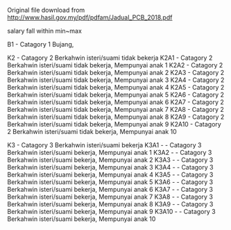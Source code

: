 Original file download from http://www.hasil.gov.my/pdf/pdfam/Jadual_PCB_2018.pdf

salary fall within min~max 

B1 - Catagory 1 Bujang,

K2 - Catagory 2 Berkahwin isteri/suami tidak bekerja
K2A1 - Catagory 2 Berkahwin isteri/suami tidak bekerja, Mempunyai anak 1
K2A2 - Catagory 2 Berkahwin isteri/suami tidak bekerja, Mempunyai anak 2
K2A3 - Catagory 2 Berkahwin isteri/suami tidak bekerja, Mempunyai anak 3
K2A4 - Catagory 2 Berkahwin isteri/suami tidak bekerja, Mempunyai anak 4
K2A5 - Catagory 2 Berkahwin isteri/suami tidak bekerja, Mempunyai anak 5
K2A6 - Catagory 2 Berkahwin isteri/suami tidak bekerja, Mempunyai anak 6
K2A7 - Catagory 2 Berkahwin isteri/suami tidak bekerja, Mempunyai anak 7
K2A8 - Catagory 2 Berkahwin isteri/suami tidak bekerja, Mempunyai anak 8
K2A9 - Catagory 2 Berkahwin isteri/suami tidak bekerja, Mempunyai anak 9
K2A10 - Catagory 2 Berkahwin isteri/suami tidak bekerja, Mempunyai anak 10

K3 - Catagory 3 Berkahwin isteri/suami bekerja
K3A1 - - Catagory 3 Berkahwin isteri/suami bekerja, Mempunyai anak 1
K3A2 - - Catagory 3 Berkahwin isteri/suami bekerja, Mempunyai anak 2
K3A3 - - Catagory 3 Berkahwin isteri/suami bekerja, Mempunyai anak 3
K3A4 - - Catagory 3 Berkahwin isteri/suami bekerja, Mempunyai anak 4
K3A5 - - Catagory 3 Berkahwin isteri/suami bekerja, Mempunyai anak 5
K3A6 - - Catagory 3 Berkahwin isteri/suami bekerja, Mempunyai anak 6
K3A7 - - Catagory 3 Berkahwin isteri/suami bekerja, Mempunyai anak 7
K3A8 - - Catagory 3 Berkahwin isteri/suami bekerja, Mempunyai anak 8
K3A9 - - Catagory 3 Berkahwin isteri/suami bekerja, Mempunyai anak 9
K3A10 - - Catagory 3 Berkahwin isteri/suami bekerja, Mempunyai anak 10
